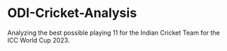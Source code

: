 # ODI-Cricket-Analysis
Analyzing the best possible playing 11 for the Indian Cricket Team for the ICC World Cup 2023.
